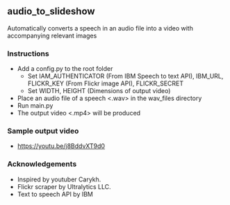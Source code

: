 ## audio_to_slideshow

Automatically converts a speech in an audio file into a video with accompanying relevant images

### Instructions
- Add a config.py to the root folder
  - Set IAM_AUTHENTICATOR (From IBM Speech to text API), IBM_URL, FLICKR_KEY (From Flickr image API), FLICKR_SECRET
  - Set WIDTH, HEIGHT (Dimensions of output video)
- Place an audio file of a speech <.wav> in the wav_files directory
- Run main.py
- The output video <.mp4> will be produced
  
### Sample output video
- https://youtu.be/j8BddvXT9d0

### Acknowledgements
- Inspired by youtuber Carykh.
- Flickr scraper by Ultralytics LLC.
- Text to speech API by IBM
